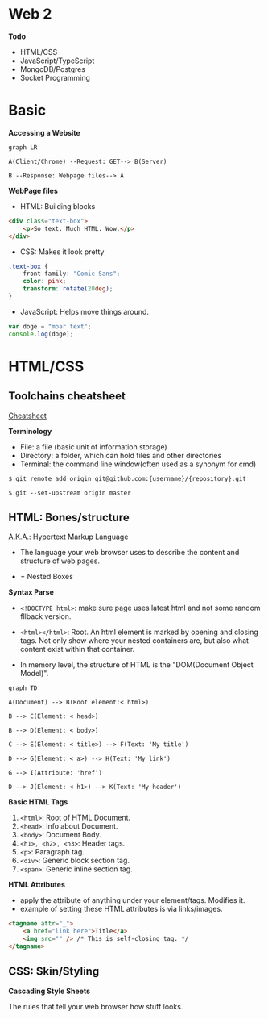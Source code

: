 # Web 2

**Todo**

- HTML/CSS
- JavaScript/TypeScript
- MongoDB/Postgres
- Socket Programming

# Basic

**Accessing a Website**

```mermaid
graph LR

A(Client/Chrome) --Request: GET--> B(Server)

B --Response: Webpage files--> A
```

**WebPage files**

- HTML: Building blocks

```html
<div class="text-box">
    <p>So text. Much HTML. Wow.</p>
</div>
```

- CSS: Makes it look pretty

```css
.text-box {
    front-family: "Comic Sans";
    color: pink;
    transform: rotate(20deg);
}

```

- JavaScript: Helps move things around.

```javascript
var doge = "moar text";
console.log(doge);
```

# HTML/CSS

## Toolchains cheatsheet

[Cheatsheet](https://weblab.mit.edu/resources/)

**Terminology**

- File: a file (basic unit of information storage)
- Directory: a folder, which can hold files and other directories
- Terminal: the command line window(often used as a synonym for cmd)

```shell
$ git remote add origin git@github.com:{username}/{repository}.git

$ git --set-upstream origin master
```

## HTML: Bones/structure

A.K.A.: Hypertext Markup Language

- The language your web browser uses to describe the content and structure of web pages.

- = Nested Boxes

**Syntax Parse**

- `<!DOCTYPE html>`: make sure page uses latest html and not some random fllback version.

- `<html></html>`: Root. An html element is marked by opening and closing tags. Not only show where your nested containers are, but also what content exist within that container. 

- In memory level, the structure of HTML is the "DOM(Document Object Model)".

```mermaid
graph TD

A(Document) --> B(Root element:< html>)

B --> C(Element: < head>)

B --> D(Element: < body>)

C --> E(Element: < title>) --> F(Text: 'My title')

D --> G(Element: < a>) --> H(Text: 'My link')

G --> I(Attribute: 'href')

D --> J(Element: < h1>) --> K(Text: 'My header')
```
**Basic HTML Tags**
1. `<html>`: Root of HTML Document.
2. `<head>`: Info about Document.
3. `<body>`: Document Body.
4. `<h1>, <h2>, <h3>`: Header tags.
5. `<p>`: Paragraph tag.
6. `<div>`: Generic block section tag.
7. `<span>`: Generic inline section tag.

**HTML Attributes**

- apply the attribute of anything under your element/tags. Modifies it.
- example of setting these HTML attributes is via links/images.
```html
<tagname attr="_">
    <a href="link here">Title</a>
    <img src="" /> /* This is self-closing tag. */
</tagname>
```

## CSS: Skin/Styling

**Cascading Style Sheets**

The rules that tell your web browser how stuff looks.


